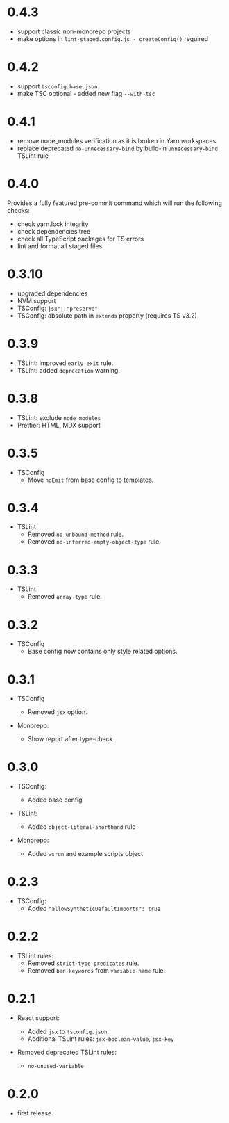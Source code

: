 # 0.4.3

- support classic non-monorepo projects
- make options in `lint-staged.config.js - createConfig()` required

# 0.4.2

- support `tsconfig.base.json`
- make TSC optional - added new flag `--with-tsc`

# 0.4.1

- remove node_modules verification as it is broken in Yarn workspaces
- replace deprecated `no-unnecessary-bind` by build-in `unnecessary-bind` TSLint rule

# 0.4.0

Provides a fully featured pre-commit command which will run the following checks:

- check yarn.lock integrity
- check dependencies tree
- check all TypeScript packages for TS errors
- lint and format all staged files

# 0.3.10

- upgraded dependencies
- NVM support
- TSConfig: `jsx": "preserve"`
- TSConfig: absolute path in `extends` property (requires TS v3.2)

# 0.3.9

- TSLint: improved `early-exit` rule.
- TSLint: added `deprecation` warning.

# 0.3.8

- TSLint: exclude `node_modules`
- Prettier: HTML, MDX support

# 0.3.5

- TSConfig
  - Move `noEmit` from base config to templates.

# 0.3.4

- TSLint
  - Removed `no-unbound-method` rule.
  - Removed `no-inferred-empty-object-type` rule.

# 0.3.3

- TSLint
  - Removed `array-type` rule.

# 0.3.2

- TSConfig
  - Base config now contains only style related options.

# 0.3.1

- TSConfig

  - Removed `jsx` option.

- Monorepo:
  - Show report after type-check

# 0.3.0

- TSConfig:

  - Added base config

- TSLint:

  - Added `object-literal-shorthand` rule

- Monorepo:
  - Added `wsrun` and example scripts object

# 0.2.3

- TSConfig:
  - Added `"allowSyntheticDefaultImports": true`

# 0.2.2

- TSLint rules:
  - Removed `strict-type-predicates` rule.
  - Removed `ban-keywords` from `variable-name` rule.

# 0.2.1

- React support:

  - Added `jsx` to `tsconfig.json`.
  - Additional TSLint rules: `jsx-boolean-value`, `jsx-key`

- Removed deprecated TSLint rules:

  - `no-unused-variable`

# 0.2.0

- first release
